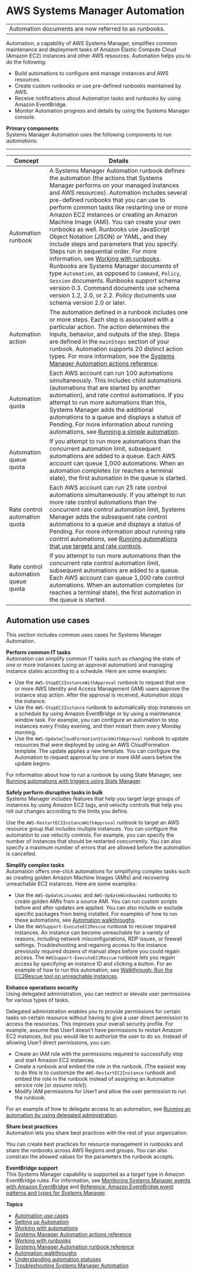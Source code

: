 # AWS Systems Manager Automation<a name="systems-manager-automation"></a>


|  | 
| --- |
| Automation documents are now referred to as runbooks\. | 

Automation, a capability of AWS Systems Manager, simplifies common maintenance and deployment tasks of Amazon Elastic Compute Cloud \(Amazon EC2\) instances and other AWS resources\. Automation helps you to do the following:
+ Build automations to configure and manage instances and AWS resources\.
+ Create custom runbooks or use pre\-defined runbooks maintained by AWS\.
+ Receive notifications about Automation tasks and runbooks by using Amazon EventBridge\.
+ Monitor Automation progress and details by using the Systems Manager console\. 

**Primary components**  
Systems Manager Automation uses the following components to run *automations*\.


****  

| Concept | Details | 
| --- | --- | 
|  Automation runbook  |  A Systems Manager Automation runbook defines the automation \(the actions that Systems Manager performs on your managed instances and AWS resources\)\. Automation includes several pre\-defined runbooks that you can use to perform common tasks like restarting one or more Amazon EC2 instances or creating an Amazon Machine Image \(AMI\)\. You can create your own runbooks as well\. Runbooks use JavaScript Object Notation \(JSON\) or YAML, and they include steps and parameters that you specify\. Steps run in sequential order\. For more information, see [Working with runbooks](automation-documents.md)\. Runbooks are Systems Manager documents of type `Automation`, as opposed to `Command`, `Policy`, `Session` documents\. Runbooks support schema version 0\.3\. Command documents use schema version 1\.2, 2\.0, or 2\.2\. Policy documents use schema version 2\.0 or later\.  | 
|  Automation action  |  The automation defined in a runbook includes one or more steps\. Each step is associated with a particular action\. The action determines the inputs, behavior, and outputs of the step\. Steps are defined in the `mainSteps` section of your runbook\. Automation supports 20 distinct action types\. For more information, see the [Systems Manager Automation actions reference](automation-actions.md)\.  | 
|  Automation quota  |  Each AWS account can run 100 automations simultaneously\. This includes child automations \(automations that are started by another automation\), and rate control automations\. If you attempt to run more automations than this, Systems Manager adds the additional automations to a queue and displays a status of Pending\. For more information about running automations, see [Running a simple automation](automation-working-executing.md)\.  | 
|  Automation queue quota  |  If you attempt to run more automations than the concurrent automation limit, subsequent automations are added to a queue\. Each AWS account can queue 1,000 automations\. When an automation completes \(or reaches a terminal state\), the first automation in the queue is started\.  | 
|  Rate control automation quota  |  Each AWS account can run 25 rate control automations simultaneously\. If you attempt to run more rate control automations than the concurrent rate control automation limit, Systems Manager adds the subsequent rate control automations to a queue and displays a status of Pending\. For more information about running rate control automations, see [Running automations that use targets and rate controls](automation-working-targets-and-rate-controls.md)\.  | 
|  Rate control automation queue quota  |  If you attempt to run more automations than the concurrent rate control automation limit, subsequent automations are added to a queue\. Each AWS account can queue 1,000 rate control automations\. When an automation completes \(or reaches a terminal state\), the first automation in the queue is started\.  | 

## Automation use cases<a name="automation-use-cases"></a>

This section includes common uses cases for Systems Manager Automation\.

**Perform common IT tasks**  
Automation can simplify common IT tasks such as changing the state of one or more instances \(using an approval automation\) and managing instance states according to a schedule\. Here are some examples:
+ Use the `AWS-StopEC2InstanceWithApproval` runbook to request that one or more AWS Identity and Access Management \(IAM\) users approve the instance stop action\. After the approval is received, Automation stops the instance\.
+ Use the `AWS-StopEC2Instance` runbook to automatically stop instances on a schedule by using Amazon EventBridge or by using a maintenance window task\. For example, you can configure an automation to stop instances every Friday evening, and then restart them every Monday morning\.
+ Use the `AWS-UpdateCloudFormationStackWithApproval` runbook to update resources that were deployed by using an AWS CloudFormation template\. The update applies a new template\. You can configure the Automation to request approval by one or more IAM users before the update begins\.

For information about how to run a runbook by using State Manager, see [Running automations with triggers using State Manager](automation-sm-target.md)\.

**Safely perform disruptive tasks in bulk**  
Systems Manager includes features that help you target large groups of instances by using Amazon EC2 tags, and velocity controls that help you roll out changes according to the limits you define\.

Use the `AWS-RestartEC2InstanceWithApproval` runbook to target an AWS resource group that includes multiple instances\. You can configure the automation to use velocity controls\. For example, you can specify the number of instances that should be restarted concurrently\. You can also specify a maximum number of errors that are allowed before the automation is cancelled\.

**Simplify complex tasks**  
Automation offers one\-click automations for simplifying complex tasks such as creating golden Amazon Machine Images \(AMIs\) and recovering unreachable EC2 instances\. Here are some examples:
+ Use the `AWS-UpdateLinuxAmi` and `AWS-UpdateWindowsAmi` runbooks to create golden AMIs from a source AMI\. You can run custom scripts before and after updates are applied\. You can also include or exclude specific packages from being installed\. For examples of how to run these automations, see [Automation walkthroughs](automation-walk.md)\.
+ Use the `AWSSupport-ExecuteEC2Rescue` runbook to recover impaired instances\. An instance can become unreachable for a variety of reasons, including network misconfigurations, RDP issues, or firewall settings\. Troubleshooting and regaining access to the instance previously required dozens of manual steps before you could regain access\. The `AWSSupport-ExecuteEC2Rescue` runbook lets you regain access by specifying an instance ID and clicking a button\. For an example of how to run this automation, see [Walkthrough: Run the EC2Rescue tool on unreachable instances](automation-ec2rescue.md)\.

**Enhance operations security**  
Using delegated administration, you can restrict or elevate user permissions for various types of tasks\. 

Delegated administration enables you to provide permissions for certain tasks on certain resource without having to give a user direct permission to access the resources\. This improves your overall security profile\. For example, assume that User1 doesn’t have permissions to restart Amazon EC2 instances, but you would like to authorize the user to do so\. Instead of allowing User1 direct permissions, you can: 
+ Create an IAM role with the permissions required to successfully stop and start Amazon EC2 instances\.
+ Create a runbook and embed the role in the runbook\. \(The easiest way to do this is to customize the `AWS-RestartEC2Instance` runbook and embed the role in the runbook instead of assigning an Automation service role \[or *assume role*\]\)\.
+ Modify IAM permissions for User1 and allow the user permission to run the runbook\. 

For an example of how to delegate access to an automation, see [Running an automation by using delegated administration](automation-walk-security-delegated.md)\. 

**Share best practices**  
Automation lets you share best practices with the rest of your organization\.

You can create best practices for resource management in runbooks and share the runbooks across AWS Regions and groups\. You can also constrain the allowed values for the parameters the runbook accepts\.

**EventBridge support**  
This Systems Manager capability is supported as a *target* type in Amazon EventBridge rules\. For information, see [Monitoring Systems Manager events with Amazon EventBridge](monitoring-eventbridge-events.md) and [Reference: Amazon EventBridge event patterns and types for Systems Manager](reference-eventbridge-events.md)\.

**Topics**
+ [Automation use cases](#automation-use-cases)
+ [Setting up Automation](automation-setup.md)
+ [Working with automations](automation-working.md)
+ [Systems Manager Automation actions reference](automation-actions.md)
+ [Working with runbooks](automation-documents.md)
+ [Systems Manager Automation runbook reference](automation-documents-reference.md)
+ [Automation walkthroughs](automation-walk.md)
+ [Understanding automation statuses](automation-statuses.md)
+ [Troubleshooting Systems Manager Automation](automation-troubleshooting.md)
